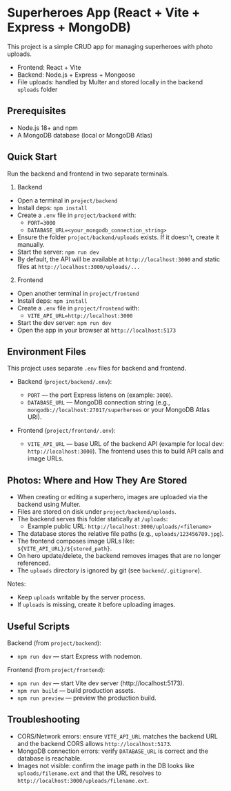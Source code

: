 # Superheroes App (React + Vite + Express + MongoDB)

This project is a simple CRUD app for managing superheroes with photo uploads.
- Frontend: React + Vite
- Backend: Node.js + Express + Mongoose
- File uploads: handled by Multer and stored locally in the backend `uploads` folder


## Prerequisites
- Node.js 18+ and npm
- A MongoDB database (local or MongoDB Atlas)


## Quick Start
Run the backend and frontend in two separate terminals.

1) Backend
- Open a terminal in `project/backend`
- Install deps: `npm install`
- Create a `.env` file in `project/backend` with:
  - `PORT=3000`
  - `DATABASE_URL=<your_mongodb_connection_string>`
- Ensure the folder `project/backend/uploads` exists. If it doesn't, create it manually.
- Start the server: `npm run dev`
- By default, the API will be available at `http://localhost:3000` and static files at `http://localhost:3000/uploads/...`

2) Frontend
- Open another terminal in `project/frontend`
- Install deps: `npm install`
- Create a `.env` file in `project/frontend` with:
  - `VITE_API_URL=http://localhost:3000`
- Start the dev server: `npm run dev`
- Open the app in your browser at `http://localhost:5173`


## Environment Files
This project uses separate `.env` files for backend and frontend.

- Backend (`project/backend/.env`):
  - `PORT` — the port Express listens on (example: `3000`).
  - `DATABASE_URL` — MongoDB connection string (e.g., `mongodb://localhost:27017/superheroes` or your MongoDB Atlas URI).

- Frontend (`project/frontend/.env`):
  - `VITE_API_URL` — base URL of the backend API (example for local dev: `http://localhost:3000`). The frontend uses this to build API calls and image URLs.


## Photos: Where and How They Are Stored
- When creating or editing a superhero, images are uploaded via the backend using Multer.
- Files are stored on disk under `project/backend/uploads`.
- The backend serves this folder statically at `/uploads`:
  - Example public URL: `http://localhost:3000/uploads/<filename>`
- The database stores the relative file paths (e.g., `uploads/123456789.jpg`).
- The frontend composes image URLs like: `${VITE_API_URL}/${stored_path}`.
- On hero update/delete, the backend removes images that are no longer referenced.
- The `uploads` directory is ignored by git (see `backend/.gitignore`).

Notes:
- Keep `uploads` writable by the server process.
- If `uploads` is missing, create it before uploading images.


## Useful Scripts
Backend (from `project/backend`):
- `npm run dev` — start Express with nodemon.

Frontend (from `project/frontend`):
- `npm run dev` — start Vite dev server (http://localhost:5173).
- `npm run build` — build production assets.
- `npm run preview` — preview the production build.


## Troubleshooting
- CORS/Network errors: ensure `VITE_API_URL` matches the backend URL and the backend CORS allows `http://localhost:5173`.
- MongoDB connection errors: verify `DATABASE_URL` is correct and the database is reachable.
- Images not visible: confirm the image path in the DB looks like `uploads/filename.ext` and that the URL resolves to `http://localhost:3000/uploads/filename.ext`.
